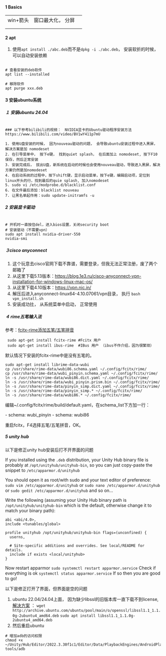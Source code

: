 





#### 1 Basics



|          |                   |      |
| -------- | ----------------- | ---- |
| win+箭头 | 窗口最大化， 分屏 |      |
|          |                   |      |
|          |                   |      |



#### 2 apt

1. 使用`apt install ./abc.deb`而不是`dpkg -i ./abc.deb`， 安装软折的时候， 可以自动安装依赖



```shell

# 查看安装的deb软件
apt list --installed

# 移除软件
apt purge xxx.deb

```







#### 3 安装ubuntu系统

##### １ 安装ubuntu 24.04

```shell

### 以下参考bilibili的视频：　NVIDIA显卡的Ubuntu驱动程序安装方法　https://www.bilibili.com/video/BV1wY411p7mU

1. 使用U盘安装的时候， 因为nouveau驱动的问题， 会导致ubuntu安装过程中进入黑屏，解决方案是加 nomodeset
2. 在引导菜单中， 按下e键， 找到quiet splash， 在后面加上 nomodeset, 按下F10保存，然后正常安装
3. 安装完成后， 拔出U盘，新系统在启动的时候也会使用nouveau驱动，导致进入黑屏，解决方案仍然是加nomodeset
4. 在启动系统的过程中，按下shift键，显示启动菜单，按下e键，编辑启动项，定位到linux开头的行，找到最后的quie splash, 加入nomodeset
5. sudo vi /etc/modprobe.d/blacklist.conf
6. 在文件最后添加：blacklist nouveau
7. 让黑名单起作用：sudo update-initramfs -u
```



##### 2 安装显卡驱动

```shell

# 开机时一直按住del，进入bios设置，关闭security boot
# 安装驱动（不需要vpn）
sudo apt install nvidia-driver-550
nvidia-smi
```





##### ３cisco anyconnect

1. 这个玩意去cisco官网下载不靠谱，需要登录，但我无法正常注册，废了两个邮箱了
2. 从这里下载5.13版本：https://blog.1e3.ru/cisco-anyconnect-vpn-installation-for-windows-linux-mac-os/
3. 从这里下载4.10版本：https://vpn.nic.in/
4. 解压后进入anyconnect-linux64-4.10.07061/vpn目录， 执行 `bash vpn_install.sh`
5. 安装成功扗， 从系统菜单中启动， 正常使用



##### ４ rime五笔输入法



参考：[fcitx-rime添加五笔/五笔拼音 ](https://www.cnblogs.com/weishuan/p/4402731.html)



```
 sudo apt-get install fcitx-rime #Fcitx 用户
 sudo apt-get install ibus-rime  #IBus 用户 （ibus不作介绍，因为很繁琐）
```

默认情况下安装的fcitx-rime中是没有五笔的。

```shell
sudo apt-get install librime-data-wubi
cp /usr/share/rime-data/wubi86.schema.yaml ~/.config/fcitx/rime/
cp /usr/share/rime-data/wubi_pinyin.schema.yaml ~/.config/fcitx/rime/
ln -s /usr/share/rime-data/wubi86.dict.yaml ~/.config/fcitx/rime/
ln -s /usr/share/rime-data/wubi_pinyin.prism.bin ~/.config/fcitx/rime/
ln -s /usr/share/rime-data/pinyin_simp.dict.yaml ~/.config/fcitx/rime/
ln -s /usr/share/rime-data/pinyin_simp.* ~/.config/fcitx/rime/
ln -s /usr/share/rime-data/wubi86.* ~/.config/fcitx/rime/
```



编辑~/.config/fcitx/rime/build/default.yaml，在schema_list下方加一行：

\- schema: wubi_pinyin
\- schema: wubi86

重启fcitx，F4选择五笔/五笔拼音，OK。



##### 5 unity hub

以下是修正unity hub安装后打不开界面的问题

If you installed using the `.deb` distribution, your Unity Hub binary file is probably at `/opt/unityhub/unityhub-bin`, so you can just copy-paste the snippet to `/etc/apparmor.d/unityhub`

You should open it as root/with sudo and your text editor of preference:
`sudo vim /etc/apparmor.d/unityhub`
or
`sudo nano /etc/apparmor.d/unityhub`
or
`sudo gedit /etc/apparmor.d/unityhub`
and so on...

Write the following (assuming your Unity Hub binary path is `/opt/unityhub/unityhub-bin` which is the default, otherwise change it to match your binary path):

```
abi <abi/4.0>,
include <tunables/global>

profile unityhub /opt/unityhub/unityhub-bin flags=(unconfined) {
  userns,

  # Site-specific additions and overrides. See local/README for details.
  include if exists <local/unityhub>
}
```

Now restart apparmor
`sudo systemctl restart apparmor.service`
Check if everything is ok
`systemctl status apparmor.service`
If so then you are good to go!



以下是修正打开了界面，但界面是空的问题

1. ubuntu 22.04/24.04上面， 因为缺少libssl的旧版本库一直下载不到license, [解决方案](https://gist.github.com/joulgs/c8a85bb462f48ffc2044dd878ecaa786)  ： `
   wget http://archive.ubuntu.com/ubuntu/pool/main/o/openssl/libssl1.1_1.1.0g-2ubuntu4_amd64.deb `
   `sudo apt install libssl1.1_1.1.0g-2ubuntu4_amd64.deb` 
2. 然后重启ubuntu



```shell
# 增加adb的访问权限
chmod +x ~/Unity/Hub/Editor/2022.3.30f1c1/Editor/Data/PlaybackEngines/AndroidPlayer/SDK/platform-tools/adb
```





